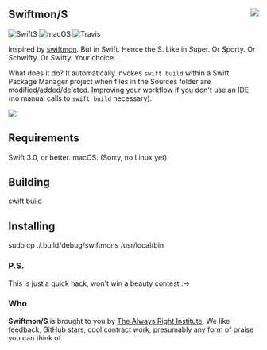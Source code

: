<h2>Swiftmon/S
  <img src="https://pbs.twimg.com/profile_images/725354235056017409/poiNAOlB_400x400.jpg"
       align="right" />
</h2>

![Swift3](https://img.shields.io/badge/swift-3-blue.svg)
![macOS](https://img.shields.io/badge/os-macOS-green.svg?style=flat)
![Travis](https://api.travis-ci.org/NozeIO/swiftmons.svg?branch=master&style=flat)

Inspired by
[swiftmon](https://github.com/dimpiax/swiftmon).
But in Swift.
Hence the S. Like in *S*uper. Or *S*porty. Or *S*chwifty. Or *S*wifty.
Your choice.

What does it do? It automatically invokes `swift build` within a Swift Package Manager
project when files in the Sources folder are modified/added/deleted. Improving your
workflow if you don't use an IDE (no manual calls to `swift build` necessary).

<img src="http://zeezide.com/img/SwiftmonS-Demo.gif" />

## Requirements

Swift 3.0, or better. macOS. (Sorry, no Linux yet)

## Building

swift build

## Installing

sudo cp ./.build/debug/swiftmons /usr/local/bin

### P.S.

This is just a quick hack, won't win a beauty contest :->

### Who

**Swiftmon/S** is brought to you by
[The Always Right Institute](http://www.alwaysrightinstitute.com).
We like feedback, GitHub stars, cool contract work,
presumably any form of praise you can think of.
